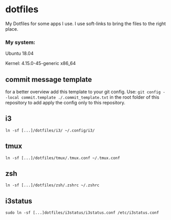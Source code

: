 # dotfiles
My Dotfiles for some apps I use. I use soft-links to bring the files to the right place.

### My system:
Ubuntu 18.04

Kernel: 4.15.0-45-generic x86_64


## commit message template
for a better overview add this template to your git config.
Use:	```
	git config --local commit.template ./.commit_template.txt
	``` 
in the root folder of this repository to add apply the config only to this repository.

## i3
```
ln -sf [...]/dotfiles/i3/ ~/.config/i3/
```

## tmux
```
ln -sf [...]/dotfiles/tmux/.tmux.conf ~/.tmux.conf
```
## zsh
```
ln -sf [...]/dotfiles/zsh/.zshrc ~/.zshrc
```
## i3status
```
sudo ln -sf [...]dotfiles/i3status/i3status.conf /etc/i3status.conf
```
